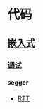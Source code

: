 # 代码

## [嵌入式](./1-嵌入式/1-嵌入式.html) 

### [调试](./1-嵌入式/1-调试/1-调试.html) 

#### segger

* [RTT](./1-嵌入式/1-调试/1-segger/1-RTT.html) 

